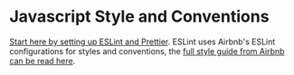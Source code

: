 # Javascript Style and Conventions

[Start here by setting up ESLint and Prettier](/ide/vs-code/README.md/#eslint-plugin-prettier). ESLint uses Airbnb's ESLint configurations for styles and conventions, the [full style guide from Airbnb can be read here](https://github.com/airbnb/javascript#airbnb-javascript-style-guide-).
